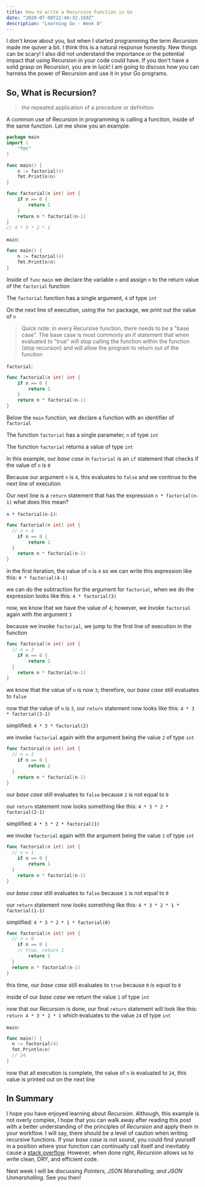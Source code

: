 ```yaml
---
title: How to write a Recursive Function in Go
date: "2020-07-08T22:40:32.169Z"
description: "Learning Go - Week 8"
---
```


I don't know about you, but when I started programming the term _Recursion_ made me quiver a bit. I think this is a natural response honestly. New things can be scary! I also did not understand the importance or the potential impact that using Recursion in your code could have. If you don't have a solid grasp on Recursion, you are in luck! I am going to discuss how you can harness the power of Recursion and use it in your Go programs.

## So, What is Recursion?

> the repeated application of a procedure or definition

A common use of Recursion in programming is calling a function, inside of the same function. Let me show you an example:

```go
package main
import (
	"fmt"
)

func main() {
	n := factorial(4)
	fmt.Println(n)
}

func factorial(n int) int {
	if n == 0 {
		return 1
	}
	return n * factorial(n-1)
}
// 4 * 3 * 2 * 1
```

`main`:

```go
func main() {
	n := factorial(4)
	fmt.Println(n)
}
```

Inside of `func` `main` we declare the variable `n` and assign `n` to the return value of the `factorial` function

The `factorial` function has a single argument, `4` of type `int`

On the next line of execution, using the `fmt` package, we print out the value of `n`

> Quick note: in every Recursive function, there needs to be a "base case".
> The base case is most commonly an if statement that when evaluated to "true"
> will stop calling the function within the function (stop recursion)
> and will allow the program to return out of the function

`factorial`:

```go
func factorial(n int) int {
	if n == 0 {
		return 1
	}
	return n * factorial(n-1)
}
```

Below the `main` function, we declare a function with an identifier of `factorial`

The function `factorial` has a single parameter, `n` of type `int`

The function `factorial` returns a value of type `int`

In this example, our _base case_ in `factorial` is an `if` statement that checks if the value of `n` is `0`

Because our argument `n` is `4`, this evaluates to `false` and we continue to the next line of execution

Our next line is a `return` statement that has the expression `n * factorial(n-1)` what does this mean?

`n * factorial(n-1)`:

```go
func factorial(n int) int {
  // n = 4
	if n == 0 {
		return 1
  }
	return n * factorial(n-1)
}
```

in the first iteration, the value of `n` is `4` so we can write this expression like this: `4 * factorial(4-1)`

we can do the subtraction for the argument for `factorial`, when we do the expression looks like this: `4 * factorial(3)`

now, we know that we have the value of `4`; however, we invoke `factorial` again with the argument `3`

because we invoke `factorial`, we jump to the first line of execution in the function

```go
func factorial(n int) int {
  // n = 3
	if n == 0 {
		return 1
  }
	return n * factorial(n-1)
}
```

we know that the value of `n` is now `3`; therefore, our _base case_ still evaluates to `false`

now that the value of `n` is `3`, our `return` statement now looks like this: `4 * 3 * factorial(3-1)`

simplified: `4 * 3 * factorial(2)`

we invoke `factorial` again with the argument being the value `2` of type `int`

```go
func factorial(n int) int {
  // n = 2
	if n == 0 {
		return 1
  }
	return n * factorial(n-1)
}
```

our _base case_ still evaluates to `false` because `2` is not equal to `0`

our `return` statement now looks something like this: `4 * 3 * 2 * factorial(2-1)`

simplified: `4 * 3 * 2 * factorial(1)`

we invoke `factorial` again with the argument being the value `1` of type `int`

```go
func factorial(n int) int {
  // n = 1
	if n == 0 {
		return 1
  }
	return n * factorial(n-1)
}
```

our _base case_ still evaluates to `false` because `1` is not equal to `0`

our `return` statement now looks something like this: `4 * 3 * 2 * 1 * factorial(1-1)`

simplified: `4 * 3 * 2 * 1 * factorial(0)`

```go
func factorial(n int) int {
  // n = 0
	if n == 0 {
    // true, return 1
		return 1
  }
  return n * factorial(n-1)
}
```

this time, our _base case_ still evaluates to `true` because `0` _is equal_ to `0`

inside of our _base case_ we return the value `1` of type `int`

now that our Recursion is done, our final `return` statement will look like this: `return 4 * 3 * 2 * 1` which evaluates to the value `24` of type `int`

`main`:

```go
func main() {
  n := factorial(4)
  fmt.Println(n)
  // 24
}
```

now that all execution is complete, the value of `n` is evaluated to `24`, this value is printed out on the next line

## In Summary

I hope you have enjoyed learning about _Recursion_. Although, this example is not overly complex, I hope that you can walk away after reading this post with a better understanding of the principles of _Recursion_ and apply them in your workflow. I will say, there should be a level of caution when writing recursive functions. If your _base case_ is not sound, you could find yourself in a position where your function can continually call itself and inevitably cause a [stack overflow](https://en.wikipedia.org/wiki/Stack_overflow). However, when done right, _Recursion_ allows us to write clean, DRY, and efficient code.

Next week I will be discussing _Pointers, JSON Marshalling, and JSON Unmarshalling_. See you then!
